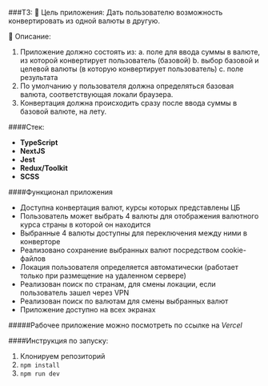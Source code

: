 ###ТЗ:
🎯 Цель приложения:
Дать пользователю возможность конвертировать из одной валюты в другую.

📝 Описание:

1. Приложение должно состоять из:
   a. поле для ввода суммы в валюте, из которой конвертирует пользователь (базовой)
   b. выбор базовой и целевой валюты (в которую конвертирует пользователь)
   c. поле результата
2. По умолчанию у пользователя должна определяться базовая валюта, соответствующая локали браузера.
3. Конвертация должна происходить сразу после ввода суммы в базовой валюте, на лету.

####Стек:

-   **TypeScript**
-   **NextJS**
-   **Jest**
-   **Redux/Toolkit**
-   **SCSS**

####Функционал приложения

-   Доступна конвертация валют, курсы которых представлены ЦБ
-   Пользователь может выбрать 4 валюты для отображения валютного курса страны в которой он находится
-   Выбранные 4 валюты доступны для переключения между ними в конверторе
-   Реализовано сохранение выбранных валют посредством cookie-файлов
-   Локация пользователя определяется автоматически (работает только при размещение на удаленном сервере)
-   Реализован поиск по странам, для смены локации, если пользователь зашел через VPN
-   Реализован поиск по валютам для смены выбранных валют
-   Приложение доступно на всех экранах

#####Рабочее приложение можно посмотреть по ссылке на _Vercel_

####Инструкция по запуску:

1. Клонируем репозиторий
2. `npm install`
3. `npm run dev`
